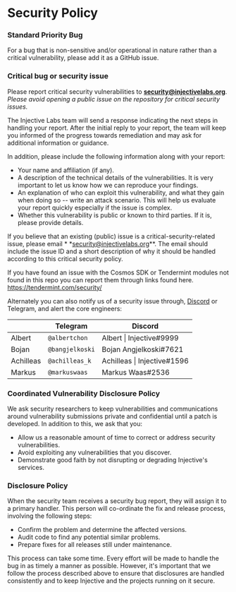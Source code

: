 # Security Policy

### Standard Priority Bug

For a bug that is non-sensitive and/or operational in nature rather than a critical vulnerability, please add it as a
GitHub issue.

### Critical bug or security issue

Please report critical security vulnerabilities to
**[security@injectivelabs.org](mailto:security@injectivelabs.org)**.  *Please avoid opening a public issue on the
repository for critical security issues.*

The Injective Labs team will send a response indicating the next steps in handling your
report. After the initial reply to your report, the team will keep you informed
of the progress towards remediation and may ask for additional
information or guidance.

In addition, please include the following information along with your report:

- Your name and affiliation (if any).
- A description of the technical details of the vulnerabilities. It is very important to let us know how we can
  reproduce your findings.
- An explanation of who can exploit this vulnerability, and what they gain when doing so -- write an attack scenario.
  This will help us evaluate your report quickly especially if the issue is complex.
- Whether this vulnerability is public or known to third parties. If it is, please provide details.

If you believe that an existing (public) issue is a critical-security-related issue, please email *
*[security@injectivelabs.org](mailto:security@injectivelabs.org)**. The email should include the issue ID and
a short description of why it should be handled according to this critical security
policy.

If you have found an issue with the Cosmos SDK or Tendermint modules not found in this repo you can report them through
links found here. https://tendermint.com/security/

Alternately you can also notify us of a security issue through, [Discord](https://discord.gg/injective) or Telegram, and
alert the core engineers:

|           | Telegram        | Discord                         |
|-----------|-----------------|---------------------------------|
| Albert    | `@albertchon`   | Albert &#124; Injective#9999    |
| Bojan     | `@bangjelkoski` | Bojan Angjelkoski#7621          |
| Achilleas | `@achilleas_k`  | Achilleas &#124; Injective#1596 |
| Markus    | `@markuswaas`   | Markus Waas#2536                |

### Coordinated Vulnerability Disclosure Policy

We ask security researchers to keep vulnerabilities and communications around vulnerability submissions private and
confidential until a patch is developed. In addition to this, we ask that you:

- Allow us a reasonable amount of time to correct or address security vulnerabilities.
- Avoid exploiting any vulnerabilities that you discover.
- Demonstrate good faith by not disrupting or degrading Injective's services.

### Disclosure Policy

When the security team receives a security bug report, they will assign it to a primary handler. This person will
co-ordinate the fix and release process, involving the following steps:

- Confirm the problem and determine the affected versions.
- Audit code to find any potential similar problems.
- Prepare fixes for all releases still under maintenance.

This process can take some time. Every effort will be made to handle the bug in as timely a manner as possible. However,
it's important that we follow the process described above to ensure that disclosures are handled consistently and to
keep Injective and the projects running on it secure.
